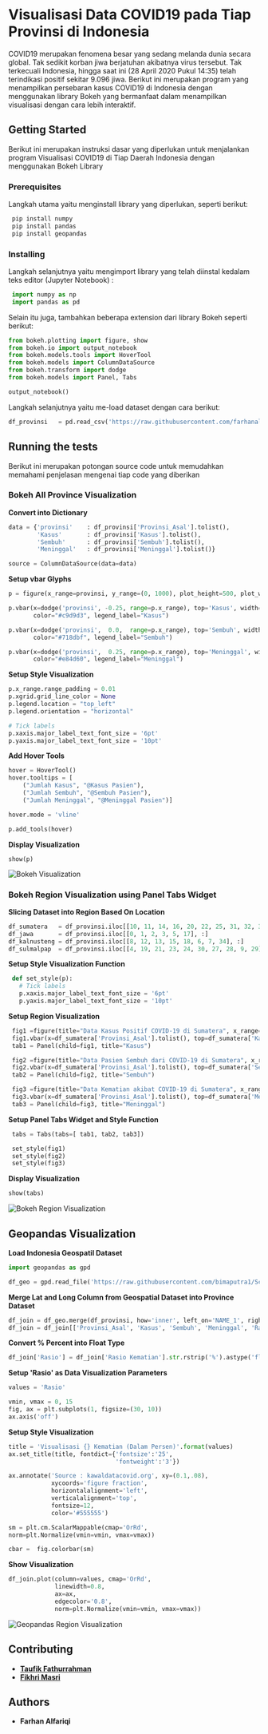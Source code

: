 ﻿# Visualisasi Data COVID19 pada Tiap Provinsi di Indonesia

COVID19 merupakan fenomena besar yang sedang melanda dunia secara global. Tak sedikit korban jiwa berjatuhan akibatnya virus tersebut. Tak terkecuali Indonesia, hingga saat ini (28 April 2020 Pukul 14:35) telah terindikasi positif sekitar 9.096 jiwa. Berikut ini merupakan program yang menampilkan persebaran kasus COVID19 di Indonesia dengan menggunakan library Bokeh yang bermanfaat dalam menampilkan visualisasi dengan cara lebih interaktif.


## Getting Started

Berikut ini merupakan instruksi dasar yang diperlukan untuk menjalankan program Visualisasi COVID19 di Tiap Daerah Indonesia dengan menggunakan Bokeh Library

### Prerequisites

Langkah utama yaitu menginstall library yang diperlukan, seperti berikut:

```python
 pip install numpy
 pip install pandas
 pip install geopandas
```

### Installing

Langkah selanjutnya yaitu mengimport library yang telah diinstal kedalam teks editor (Jupyter Notebook) :

```python
 import numpy as np
 import pandas as pd
```

Selain itu juga, tambahkan beberapa extension dari library Bokeh seperti berikut:

```python
from bokeh.plotting import figure, show
from bokeh.io import output_notebook
from bokeh.models.tools import HoverTool
from bokeh.models import ColumnDataSource
from bokeh.transform import dodge
from bokeh.models import Panel, Tabs

output_notebook()
```

Langkah selanjutnya yaitu me-load dataset dengan cara berikut:
```python
df_provinsi   = pd.read_csv('https://raw.githubusercontent.com/farhanalfaa/covid19-visualization/master/dataset/Indo/data%20provinsi.csv')
```

## Running the tests

Berikut ini merupakan potongan source code untuk memudahkan memahami penjelasan mengenai tiap code yang diberikan

### Bokeh All Province Visualization

**Convert into Dictionary**

```python
data = {'provinsi'    : df_provinsi['Provinsi_Asal'].tolist(),
        'Kasus'       : df_provinsi['Kasus'].tolist(),
        'Sembuh'      : df_provinsi['Sembuh'].tolist(),
        'Meninggal'   : df_provinsi['Meninggal'].tolist()}

source = ColumnDataSource(data=data)
```
**Setup vbar Glyphs**

```python
p = figure(x_range=provinsi, y_range=(0, 1000), plot_height=500, plot_width=2000, title="Data Persebaran Virus COVID-19 di Indonesia", toolbar_location="left")

p.vbar(x=dodge('provinsi', -0.25, range=p.x_range), top='Kasus', width=0.2, source=source,
       color="#c9d9d3", legend_label="Kasus")

p.vbar(x=dodge('provinsi',  0.0,  range=p.x_range), top='Sembuh', width=0.2, source=source,
       color="#718dbf", legend_label="Sembuh")

p.vbar(x=dodge('provinsi',  0.25, range=p.x_range), top='Meninggal', width=0.2, source=source,
       color="#e84d60", legend_label="Meninggal")
```

**Setup Style Visualization**

```python
p.x_range.range_padding = 0.01
p.xgrid.grid_line_color = None
p.legend.location = "top_left"
p.legend.orientation = "horizontal"

# Tick labels
p.xaxis.major_label_text_font_size = '6pt'
p.yaxis.major_label_text_font_size = '10pt'
```

**Add Hover Tools**

```python
hover = HoverTool()
hover.tooltips = [
    ("Jumlah Kasus", "@Kasus Pasien"),
    ("Jumlah Sembuh", "@Sembuh Pasien"),
    ("Jumlah Meninggal", "@Meninggal Pasien")]

hover.mode = 'vline'

p.add_tools(hover)
```

**Display Visualization**

```
show(p)
```

![Bokeh Visualization](https://github.com/farhanalfaa/covid19-visualization/blob/master/images/bokeh_province.PNG)

### Bokeh Region Visualization using Panel Tabs Widget

**Slicing Dataset into Region Based On Location**
```python
df_sumatera   = df_provinsi.iloc[[10, 11, 14, 16, 20, 22, 25, 31, 32, 33], :]
df_jawa       = df_provinsi.iloc[[0, 1, 2, 3, 5, 17], :]
df_kalnusteng = df_provinsi.iloc[[8, 12, 13, 15, 18, 6, 7, 34], :]
df_sulmalpap  = df_provinsi.iloc[[4, 19, 21, 23, 24, 30, 27, 28, 9, 29], :]
```

**Setup Style Visualization Function**
```python
 def set_style(p):
   # Tick labels
   p.xaxis.major_label_text_font_size = '6pt'
   p.yaxis.major_label_text_font_size = '10pt'
```

**Setup Region Visualization**
```python
 fig1 =figure(title="Data Kasus Positif COVID-19 di Sumatera", x_range=df_sumatera['Provinsi_Asal'].tolist(), plot_width=800, plot_height=300)
 fig1.vbar(x=df_sumatera['Provinsi_Asal'].tolist(), top=df_sumatera['Kasus'].tolist(), width=0.8, color='yellow')
 tab1 = Panel(child=fig1, title="Kasus")

 fig2 =figure(title="Data Pasien Sembuh dari COVID-19 di Sumatera", x_range=df_sumatera['Provinsi_Asal'].tolist(), plot_width=800, plot_height=300)
 fig2.vbar(x=df_sumatera['Provinsi_Asal'].tolist(), top=df_sumatera['Sembuh'].tolist(), width=0.8, color='green')
 tab2 = Panel(child=fig2, title="Sembuh")

 fig3 =figure(title="Data Kematian akibat COVID-19 di Sumatera", x_range=df_sumatera['Provinsi_Asal'].tolist(), plot_width=800, plot_height=300)
 fig3.vbar(x=df_sumatera['Provinsi_Asal'].tolist(), top=df_sumatera['Meninggal'].tolist(), width=0.8, color='red')
 tab3 = Panel(child=fig3, title="Meninggal")
```

**Setup Panel Tabs Widget and Style Function**
```python
 tabs = Tabs(tabs=[ tab1, tab2, tab3])

 set_style(fig1)
 set_style(fig2)
 set_style(fig3)
```

**Display Visualization**
```python
show(tabs)
```

![Bokeh Region Visualization](https://github.com/farhanalfaa/covid19-visualization/blob/master/images/bokeh_region.PNG)

## Geopandas Visualization

**Load Indonesia Geospatil Dataset**
```python
import geopandas as gpd

df_geo = gpd.read_file('https://raw.githubusercontent.com/bimaputra1/School_Partitipation_Rates_with_GeoPandas/master/gadm36_IDN_1.json')
```

**Merge Lat and Long Column from Geospatial Dataset into Province Dataset**
```python
df_join = df_geo.merge(df_provinsi, how='inner', left_on='NAME_1', right_on='Provinsi_Asal')
df_join = df_join[['Provinsi_Asal', 'Kasus', 'Sembuh', 'Meninggal', 'Rasio Kematian', 'geometry']]
```

**Convert % Percent into Float Type**
```python
df_join['Rasio'] = df_join['Rasio Kematian'].str.rstrip('%').astype('float')
```

**Setup 'Rasio' as Data Visualization Parameters**
```python
values = 'Rasio'

vmin, vmax = 0, 15
fig, ax = plt.subplots(1, figsize=(30, 10))
ax.axis('off')
```

**Setup Style Visualization**
```python
title = 'Visualisasi {} Kematian (Dalam Persen)'.format(values)
ax.set_title(title, fontdict={'fontsize':'25',
                              'fontweight':'3'})

ax.annotate('Source : kawaldatacovid.org', xy=(0.1,.08),
            xycoords='figure fraction',
            horizontalalignment='left',
            verticalalignment='top',
            fontsize=12,
            color='#555555')

sm = plt.cm.ScalarMappable(cmap='OrRd',
norm=plt.Normalize(vmin=vmin, vmax=vmax))

cbar =  fig.colorbar(sm)
```

**Show Visualization**
```python
df_join.plot(column=values, cmap='OrRd',
             linewidth=0.8,
             ax=ax,
             edgecolor='0.8',
             norm=plt.Normalize(vmin=vmin, vmax=vmax))
```

![Geopandas Region Visualization](https://github.com/farhanalfaa/covid19-visualization/blob/master/images/geopandas_province.PNG)

## Contributing
 - [**Taufik Fathurrahman**](https://github.com/taufikfathurahman)
 - [**Fikhri Masri**](https://github.com/fikhrimasri)

## Authors
 - **Farhan Alfariqi**
